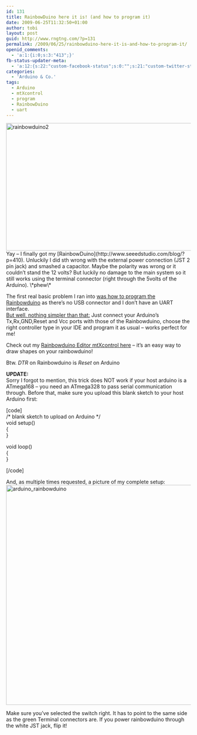 ```yaml
---
id: 131
title: RainbowDuino here it is! (and how to program it)
date: 2009-06-25T11:32:50+01:00
author: tobi
layout: post
guid: http://www.rngtng.com/?p=131
permalink: /2009/06/25/rainbowduino-here-it-is-and-how-to-program-it/
openid_comments:
  - 'a:1:{i:0;s:3:"413";}'
fb-status-updater-meta:
  - 'a:12:{s:22:"custom-facebook-status";s:0:"";s:21:"custom-twitter-status";s:0:"";s:21:"custom-myspace-status";s:0:"";s:19:"custom-myspace-mood";s:0:"";s:25:"fb-push-as-profile-status";s:0:"";s:23:"fb-push-as-profile-link";s:0:"";s:23:"fb-push-as-page1-status";s:0:"";s:21:"fb-push-as-page1-link";s:0:"";s:14:"fb-share-image";s:0:"";s:7:"tw-push";s:1:"1";s:7:"ms-push";s:0:"";s:4:"push";s:1:"1";}'
categories:
  - 'Arduino & Co.'
tags:
  - Arduino
  - mtXcontrol
  - program
  - RainbowDuino
  - uart
---
```

<img src="http://www.rngtng.com/files/2009/06/rainbowduino2.jpg" alt="rainbowduino2" width="571" height="348" class="alignnone size-full wp-image-132" srcset="http://www.rngtng.com/files/2009/06/rainbowduino2.jpg 571w, http://www.rngtng.com/files/2009/06/rainbowduino2-300x182.jpg 300w" sizes="(max-width: 571px) 100vw, 571px" />  
Yay &#8211; I finally got my [RainbowDuino](http://www.seeedstudio.com/blog/?p=410). Unluckily I did sth wrong with the external power connection (JST 2 pin jack) and smashed a capacitor. Maybe the polarity was wrong or it couldn&#8217;t stand the 12 volts? But luckily no damage to the main system so it still works using the terminal connector (right through the 5volts of the Arduino). \*phew\*

The first real basic problem I ran into [was how to program the Rainbowduino](http://www.seeedstudio.com/forum/viewtopic.php?f=4&t=328) as there&#8217;s no USB connector and I don&#8217;t have an UART interface.  
[But well, nothing simpler than that:](http://www.seeedstudio.com/blog/?p=420) Just connect your Arduino&#8217;s Tx,Rx,GND,Reset and Vcc ports with those of the Rainbowduino, choose the right controller type in your IDE and program it as usual &#8211; works perfect for me!

Check out my [Rainbowduino Editor mtXcontrol here](/mtXcontrol) &#8211; it&#8217;s an easy way to draw shapes on your rainbowduino!

Btw. _DTR_ on Rainbowduino is _Reset_ on Arduino

**UPDATE:**  
Sorry I forgot to mention, this trick does NOT work if your host arduino is a ATmega168 &#8211; you need an ATmega328 to pass serial communication through. Before that, make sure you upload this blank sketch to your host Arduino first:

[code]  
/\* blank sketch to upload on Arduino \*/  
void setup()  
{  
}

void loop()  
{  
}

[/code]

And, as multiple times requested, a picture of my complete setup:  
<img src="http://www.rngtng.com/files/2009/06/arduino_rainbowduino.jpg" alt="arduino_rainbowduino" width="600" class="aligncenter size-full wp-image-296" srcset="http://www.rngtng.com/files/2009/06/arduino_rainbowduino.jpg 734w, http://www.rngtng.com/files/2009/06/arduino_rainbowduino-300x219.jpg 300w" sizes="(max-width: 734px) 100vw, 734px" /> 

Make sure you&#8217;ve selected the switch right. It has to point to the same side as the green Terminal connectors are. If you power rainbowduino through the white JST jack, flip it!